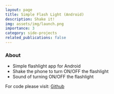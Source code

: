 ```yaml
---
layout: page
title: Simple Flash Light (Android)
description: Shake it!
img: assets/img/launch.png
importance: 3
category: side-projects
related_publications: false
---
```


<!-- Flash Light -->

### About

- Simple flashlight app for Android
- Shake the phone to turn ON/OFF the flashlight
- Sound of turning ON/OFF the flashlight  


For code please visit: [Github](https://github.com/osamazeeshan/SimpleFlashLight)
